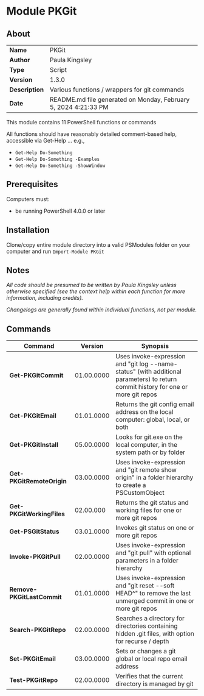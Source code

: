 # Module PKGit

## About
|||
|---|---|
|**Name** |PKGit|
|**Author** |Paula Kingsley|
|**Type** |Script|
|**Version** |1.3.0|
|**Description**|Various functions / wrappers for git commands|
|**Date**|README.md file generated on Monday, February 5, 2024 4:21:33 PM|

This module contains 11 PowerShell functions or commands

All functions should have reasonably detailed comment-based help, accessible via Get-Help ... e.g., 
  * `Get-Help Do-Something`
  * `Get-Help Do-Something -Examples`
  * `Get-Help Do-Something -ShowWindow`

## Prerequisites

Computers must:

  * be running PowerShell 4.0.0 or later

## Installation

Clone/copy entire module directory into a valid PSModules folder on your computer and run `Import-Module PKGit`

## Notes

_All code should be presumed to be written by Paula Kingsley unless otherwise specified (see the context help within each function for more information, including credits)._

_Changelogs are generally found within individual functions, not per module._

## Commands

|**Command**|**Version**|**Synopsis**|
|---|---|---|
|**Get-PKGitCommit**|01.00.0000|Uses invoke-expression and "git log --name-status" (with additional parameters) to return commit history for one or more git repos|
|**Get-PKGitEmail**|01.01.0000|Returns the git config email address on the local computer: global, local, or both|
|**Get-PKGitInstall**|05.00.0000|Looks for git.exe on the local computer, in the system path or by folder|
|**Get-PKGitRemoteOrigin**|03.00.0000|Uses invoke-expression and "git remote show origin" in a folder hierarchy to create a PSCustomObject|
|**Get-PKGitWorkingFiles**|02.00.000|Returns the git status and working files for one or more git repos|
|**Get-PSGitStatus**|03.01.0000|Invokes git status on one or more git repos|
|**Invoke-PKGitPull**|02.00.0000|Uses invoke-expression and "git pull" with optional parameters in a folder hierarchy|
|**Remove-PKGitLastCommit**|01.01.0000|Uses invoke-expression and "git reset --soft HEAD^" to remove the last unmerged commit in one or more git repos|
|**Search-PKGitRepo**|02.00.0000|Searches a directory for directories containing hidden .git files, with option for recurse / depth|
|**Set-PKGitEmail**|03.00.0000|Sets or changes a git global or local repo email address|
|**Test-PKGitRepo**|02.00.0000|Verifies that the current directory is managed by git|
